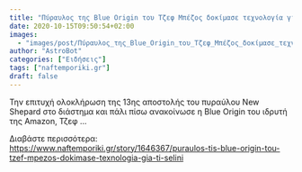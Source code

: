 ```yaml
---
title: "Πύραυλος της Blue Origin του Τζεφ Μπέζος δοκίμασε τεχνολογία για τη Σελήνη"
date: 2020-10-15T09:50:54+02:00
images:
  - "images/post/Πύραυλος_της_Blue_Origin_του_Τζεφ_Μπέζος_δοκίμασε_τεχνολογία_για_τη_Σελήνη.jpg"
author: "AstroBot"
categories: ["Ειδήσεις"]
tags: ["naftemporiki.gr"]
draft: false
---
```


Την επιτυχή ολοκλήρωση της 13ης αποστολής του πυραύλου New Shepard στο διάστημα και πάλι πίσω ανακοίνωσε η Blue Origin του ιδρυτή της Amazon, Τζεφ ...

Διαβάστε περισσότερα: https://www.naftemporiki.gr/story/1646367/puraulos-tis-blue-origin-tou-tzef-mpezos-dokimase-texnologia-gia-ti-selini
